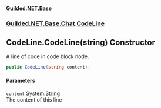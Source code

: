 #### [Guilded.NET.Base](Guilded_NET_Base.md 'Guilded.NET.Base')
### [Guilded.NET.Base.Chat](Guilded_NET_Base.md#Guilded_NET_Base_Chat 'Guilded.NET.Base.Chat').[CodeLine](CodeLine.md 'Guilded.NET.Base.Chat.CodeLine')
## CodeLine.CodeLine(string) Constructor
A line of code in code block node.  
```csharp
public CodeLine(string content);
```
#### Parameters
<a name='Guilded_NET_Base_Chat_CodeLine_CodeLine(string)_content'></a>
`content` [System.String](https://docs.microsoft.com/en-us/dotnet/api/System.String 'System.String')  
The content of this line
  

